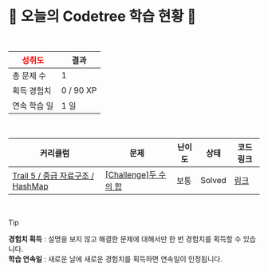 # 🌲 오늘의 Codetree 학습 현황 🌲

<br />

| <span style="color:red;display:block;text-align:center;"> **성취도**</span> | 결과 |
|---|---|
| 총 문제 수 | 1 |
| 획득 경험치 | 0 / 90 XP |
| 연속 학습 일 | 1 일 |

<br />

|커리큘럼|문제|난이도|상태|코드 링크|
|---|---|---|---|---|
|[Trail 5 / 중급 자료구조 / HashMap](https://https://en.codetree.ai/trail-info/intermediate-mid/)|[[Challenge]두 수의 합](https://https://en.codetree.ai/trails/complete/curated-cards/challenge-sum-of-two-num/)|보통|Solved|[링크](https://github.com/Dongmin-Sim/codetree-TILs/blob/main/250115/%EB%91%90%20%EC%88%98%EC%9D%98%20%ED%95%A9/sum-of-two-num.java)|


<br />

> [!TIP]
> **경험치 획득** : 설명을 보지 않고 해결한 문제에 대해서만 한 번 경험치를 획득할 수 있습니다.  
> **학습 연속일** : 새로운 날에 새로운 경험치를 획득하면 연속일이 인정됩니다.

